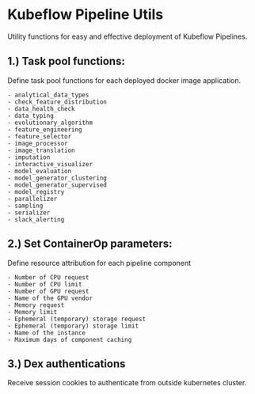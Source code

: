 # Kubeflow Pipeline Utils

Utility functions for easy and effective deployment of Kubeflow Pipelines.

## 1.) Task pool functions:

Define task pool functions for each deployed docker image application.

    - analytical_data_types
    - check_feature_distribution
    - data_health_check
    - data_typing
    - evolutionary_algorithm
    - feature_engineering
    - feature_selector
    - image_processor
    - image_translation
    - imputation
    - interactive_visualizer
    - model_evaluation
    - model_generator_clustering
    - model_generator_supervised
    - model_registry
    - parallelizer
    - sampling
    - serializer
    - slack_alerting

## 2.) Set ContainerOp parameters:

Define resource attribution for each pipeline component

    - Number of CPU request
    - Number of CPU limit
    - Number of GPU request
    - Name of the GPU vendor
    - Memory request
    - Memory limit
    - Ephemeral (temporary) storage request
    - Ephemeral (temporary) storage limit
    - Name of the instance
    - Maximum days of component caching

## 3.) Dex authentications

Receive session cookies to authenticate from outside kubernetes cluster.
